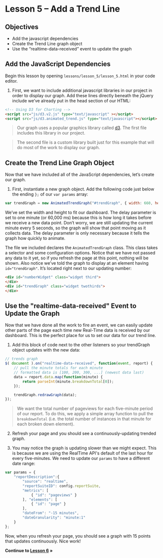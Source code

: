 Lesson 5 – Add a Trend Line
=====

Objectives
-----
 * Add the javascript dependencies
 * Create the Trend Line graph object
 * Use the “realtime-data-received” event to update the graph

Add the JavaScript Dependencies
-----

Begin this lesson by opening `lessons/lesson_5/lesson_5.html` in your code editor.

  1. First, we want to include additional javascript libraries in our project in order to display our graph. Add these lines directly beneath the jQuery include we’ve already put in the head section of our HTML:

  ```html
  <!-- Using D3 for Charting -->
  <script src="js/d3.v2.js" type="text/javascript" ></script>
  <script src="js/d3.animated_trend.js" type="text/javascript"></script>
  ```

  > Our graph uses a popular graphics library called [d3](http://d3js.org/). The first file includes this library in our project.

  > The second file is a custom library built just for this example that will do most of the work to display our graph.

Create the Trend Line Graph Object
-----

Now that we have included all of the JavaScript dependencies, let’s create our graph.

  1. First, instantiate a new graph object. Add the following code just below the ending `};` of our `var params` array:

  ```javascript
  var trendGraph = new AnimatedTrendGraph("#trendGraph", { width: 660, height: 200, delay: 60000});
  ```

We’ve set the width and height to fit our dashboard.  The delay parameter is set to one minute (or 60,000 ms) because this is how long it takes before we receive a new data point.  Don’t worry, we are still updating the current minute every 5 seconds, so the graph will show that point moving as it collects data.  The delay parameter is only necessary because it tells the graph how quickly to animate.

The file we included declares the `AnimatedTrendGraph` class.  This class takes a selector and some configuration options.  Notice that we have not passed any data to it yet, so if you refresh the page at this point, nothing will be shown.  Also notice we’ve told the graph to display at an element having `id="trendGraph"`.  It’s located right next to our updating number:

```html
<div id="numberWidget" class="widget third">
</div>
<div id="trendGraph" class="widget twothirds">
</div>
```

Use the "realtime-data-received" Event to Update the Graph
-----

Now that we have done all the work to fire an event, we can easily update other parts of the page each time new Real-Time data is received by our dashboard.   This is the perfect place for us to set our data for our trend line.

  1. Add this block of code next to the other listeners so your trendGraph object updates with the new data:

  ```javascript
  // trends graph
  $( document ).on("realtime-data-received", function(event, report) {
      // pull the minute totals for each minute
      // formatted data is [100, 200, 300, ...] (newest data last)
      data = report.data.map(function(minute) {
          return parseInt(minute.breakdownTotal[0]);
      });

      trendGraph.redrawGraph(data);
  });
  ```

  > We want the total number of pageviews for each five-minute period of our report. To do this, we apply a simple array function to pull the `breakdownTotal` (i.e. the total number of instances in that minute for each broken down element).

  2. Refresh your page and you should see a continuously-updating trended graph.

  3. You may notice the graph is updating slower than we might expect. This is because we are using the RealTime API's default of the last hour for every five-minutes. We need to update our `params` to have a different date range:

  ```javascript
  var params = {
      "reportDescription":{
          "source": "realtime",
          "reportSuiteID": config.reportSuite,
          "metrics": [
              { "id": "pageviews" }
          ], "elements": [
              { "id": "page" }
          ],
          "dateFrom": "-15 minutes",
          "dateGranularity": "minute:1"
      }
  };
  ```

Now, when you refresh your page, you should see a graph with 15 points that updates continuously. Nice work!

**Continue to [Lesson 6](../lesson_6#lesson-6--add-a-donut-chart) »**
